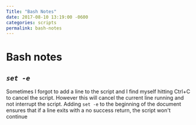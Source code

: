 ```yaml
---
Title: "Bash Notes"
date: 2017-08-10 13:19:00 -0600
categories: scripts
permalink: bash-notes
---
```

Bash notes
==========


***`set -e`***
--------------
Sometimes I forgot to add a line to the script and I find myself hitting Ctrl+C to cancel the script.
However this will cancel the current line running and not interrupt the script.
Adding `set -e` to the beginning of the document ensures that if a line exits with a no success return, the script won't continue
